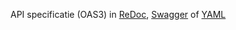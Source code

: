 API specificatie (OAS3) in
  [ReDoc](http://redocly.github.io/redoc/?url=https://raw.githubusercontent.com/HenriKorver/gemma-verwerkingenlogging/master/docs/_content/api/oas-specification/logging-verwerkingen-api/openapi.yaml),
  [Swagger](https://petstore.swagger.io/?url=https://raw.githubusercontent.com/HenriKorver/gemma-verwerkingenlogging/master/docs/_content/api/oas-specification/logging-verwerkingen-api/openapi.yaml) of
  [YAML](https://raw.githubusercontent.com/HenriKorver/gemma-verwerkingenlogging/master/docs/_content/api/oas-specification/logging-verwerkingen-api/openapi.yaml)
